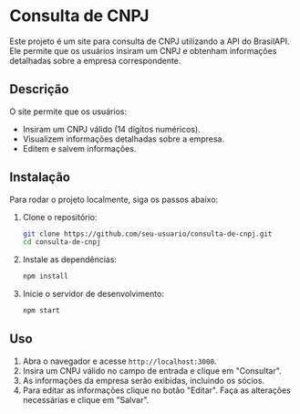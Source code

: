 # Consulta de CNPJ

Este projeto é um site para consulta de CNPJ utilizando a API do BrasilAPI. Ele permite que os usuários insiram um CNPJ e obtenham informações detalhadas sobre a empresa correspondente.

## Descrição

O site permite que os usuários:
- Insiram um CNPJ válido (14 dígitos numéricos).
- Visualizem informações detalhadas sobre a empresa.
- Editem e salvem informações. 

## Instalação

Para rodar o projeto localmente, siga os passos abaixo:

1. Clone o repositório:
    ```bash
    git clone https://github.com/seu-usuario/consulta-de-cnpj.git
    cd consulta-de-cnpj
    ```

2. Instale as dependências:
    ```bash
    npm install
    ```

3. Inicie o servidor de desenvolvimento:
    ```bash
    npm start
    ```

## Uso

1. Abra o navegador e acesse `http://localhost:3000`.
2. Insira um CNPJ válido no campo de entrada e clique em "Consultar".
3. As informações da empresa serão exibidas, incluindo os sócios.
4. Para editar as informações clique no botão "Editar". Faça as alterações necessárias e clique em "Salvar".
